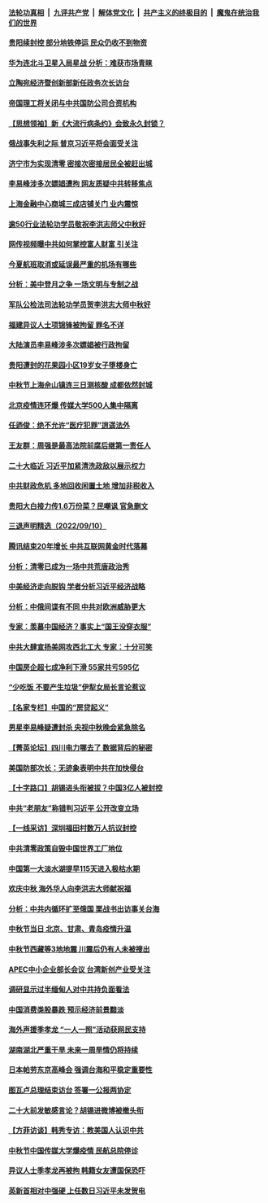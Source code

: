####  [法轮功真相](../../../../basic/blob/master/README.md?t=09121601) &nbsp;|&nbsp; [九评共产党](../../../../9ping.md/blob/master/README.md?t=09121601) &nbsp;|&nbsp; [解体党文化](../../../../jtdwh.md/blob/master/README.md?t=09121601)  &nbsp;|&nbsp; [共产主义的终极目的](../../../../gczydzjmd.md/blob/master/README.md?t=09121601) &nbsp;|&nbsp; [魔鬼在统治我们的世界](../../../../mgztzwmdsj.md/blob/master/README.md?t=09121601) 

#### [贵阳续封控 部分地铁停运 民众仍收不到物资](../pages/nsc413/n13822917.md?t=09121601) 

#### [华为连北斗卫星入局星战 分析：难获市场青睐](../pages/nsc413/n13822882.md?t=09121601) 

#### [立陶宛经济暨创新部新任政务次长访台](../pages/nsc413/n13822929.md?t=09121601) 


#### [帝国理工将关闭与中共国防公司合资机构](../pages/nsc413/n13822785.md?t=09121601) 

#### [【思想领袖】新《大流行病条约》会致永久封锁？](../pages/nsc413/n13810045.md?t=09121601) 

#### [俄战事失利之际 普京习近平将会面受关注](../pages/nsc413/n13822745.md?t=09121601) 

#### [济宁市为实现清零 密接次密接居民全被赶出城](../pages/nsc413/n13822740.md?t=09121601) 

#### [李易峰涉多次嫖娼遭拘 网友质疑中共转移焦点](../pages/nsc413/n13822672.md?t=09121601) 

#### [上海金融中心商城三成店铺关门 业内震惊](../pages/nsc413/n13822700.md?t=09121601) 

#### [逾50行业法轮功学员敬祝李洪志师父中秋好](../pages/nsc413/n13822524.md?t=09121601) 

#### [网传视频曝中共如何掌控富人财富 引关注](../pages/nsc413/n13822513.md?t=09121601) 

#### [今夏航班取消或延误最严重的机场有哪些](../pages/nsc413/n13821193.md?t=09121601) 

#### [分析：美中登月之争 一场文明与专制之战](../pages/nsc413/n13819724.md?t=09121601) 

#### [军队公检法司法轮功学员贺李洪志大师中秋好](../pages/nsc413/n13822021.md?t=09121601) 

#### [福建异议人士项锦锋被拘留 罪名不详](../pages/nsc413/n13822521.md?t=09121601) 

#### [大陆演员李易峰涉多次嫖娼被行政拘留](../pages/nsc413/n13822520.md?t=09121601) 

#### [贵阳遭封的花果园小区19岁女子堕楼身亡](../pages/nsc413/n13822482.md?t=09121601) 

#### [中秋节上海佘山镇连三日测核酸 成都依然封城](../pages/nsc413/n13822454.md?t=09121601) 

#### [北京疫情连环爆 传媒大学500人集中隔离](../pages/nsc413/n13822014.md?t=09121601) 

#### [任迺俊：绝不允许“医疗犯罪”逍遥法外](../pages/nsc413/n13822442.md?t=09121601) 

#### [王友群：周强是最高法院前腐后继第一责任人](../pages/nsc413/n13821952.md?t=09121601) 

#### [二十大临近 习近平加紧清洗政敌以展示权力](../pages/nsc413/n13822316.md?t=09121601) 

#### [中共财政危机 多地回收闲置土地 增加非税收入](../pages/nsc413/n13822122.md?t=09121601) 


#### [贵阳大白接力传1.6万份菜？民嘲讽 官急删文](../pages/nsc413/n13822015.md?t=09121601) 

#### [三退声明精选（2022/09/10）](../pages/nsc413/n13822071.md?t=09121601) 

#### [腾讯结束20年增长 中共互联网黄金时代落幕](../pages/nsc413/n13822061.md?t=09121601) 

#### [分析：清零已成为一场中共荒唐政治秀](../pages/nsc413/n13821954.md?t=09121601) 

#### [中美经济走向脱钩 学者分析习近平经济战略](../pages/nsc413/n13821985.md?t=09121601) 

#### [分析：中俄间谍有不同 中共对欧洲威胁更大](../pages/nsc413/n13821320.md?t=09121601) 

#### [专家：羡慕中国经济？事实上“国王没穿衣服”](../pages/nsc413/n13821927.md?t=09121601) 

#### [中共大肆宣扬美网攻西北工大 专家：十分可笑](../pages/nsc413/n13821918.md?t=09121601) 

#### [中国房企超七成净利下滑 55家共亏595亿](../pages/nsc413/n13821964.md?t=09121601) 

#### [“少吃饭 不要产生垃圾”伊犁女局长言论惹议](../pages/nsc413/n13821932.md?t=09121601) 

#### [【名家专栏】中国的“房贷起义”](../pages/nsc413/n13821748.md?t=09121601) 

#### [男星李易峰疑遭封杀 央视中秋晚会紧急除名](../pages/nsc413/n13821942.md?t=09121601) 

#### [【菁英论坛】四川电力哪去了 数据背后的秘密](../pages/nsc413/n13821958.md?t=09121601) 

#### [美国防部次长：无迹象表明中共在加快侵台](../pages/nsc413/n13821926.md?t=09121601) 

#### [【十字路口】胡锡进头衔被拔？中国3亿人被封控](../pages/nsc413/n13821707.md?t=09121601) 

#### [中共“老朋友”称错判习近平 公开改变立场](../pages/nsc413/n13821789.md?t=09121601) 

#### [【一线采访】深圳福田村数万人抗议封控](../pages/nsc413/n13821333.md?t=09121601) 

#### [中共清零政策自毁中国世界工厂地位](../pages/nsc413/n13821524.md?t=09121601) 

#### [中国第一大淡水湖提早115天进入极枯水期](../pages/nsc413/n13821490.md?t=09121601) 

#### [欢庆中秋 海外华人向李洪志大师献祝福](../pages/nsc413/n13821687.md?t=09121601) 

#### [分析：中共内循环扩至俄国 栗战书出访事关台海](../pages/nsc413/n13821414.md?t=09121601) 

#### [中秋节当日 北京、甘肃、青岛疫情升温](../pages/nsc413/n13821410.md?t=09121601) 

#### [中秋节西藏等3地地震 川震后仍有人未被搜出](../pages/nsc413/n13821507.md?t=09121601) 

#### [APEC中小企业部长会议 台湾新创产业受关注](../pages/nsc413/n13821512.md?t=09121601) 

#### [调研显示过半缅甸人对中共持负面看法](../pages/nsc413/n13821409.md?t=09121601) 

#### [中国消费类股暴跌 预示经济前景黯淡](../pages/nsc413/n13821437.md?t=09121601) 

#### [海外声援季孝龙 “一人一照”活动获网民支持](../pages/nsc413/n13821379.md?t=09121601) 

#### [湖南湖北严重干旱 未来一周旱情仍将持续](../pages/nsc413/n13821321.md?t=09121601) 

#### [日本帕劳东京高峰会 强调台海和平稳定重要性](../pages/nsc413/n13821405.md?t=09121601) 

#### [图瓦卢总理结束访台 签署一公报两协定](../pages/nsc413/n13821334.md?t=09121601) 

#### [二十大前发敏感言论？胡锡进微博被撤头衔](../pages/nsc413/n13821309.md?t=09121601) 

#### [【方菲访谈】韩秀专访：教美国人认识中共](../pages/nsc413/n13821310.md?t=09121601) 

#### [中秋节中国传媒大学爆疫情 民航总院停诊](../pages/nsc413/n13821300.md?t=09121601) 

#### [异议人士季孝龙再被拘 韩籍女友遭国保恐吓](../pages/nsc413/n13821276.md?t=09121601) 

#### [英新首相对中强硬 上任数日习近平未发贺电](../pages/nsc413/n13821291.md?t=09121601) 


